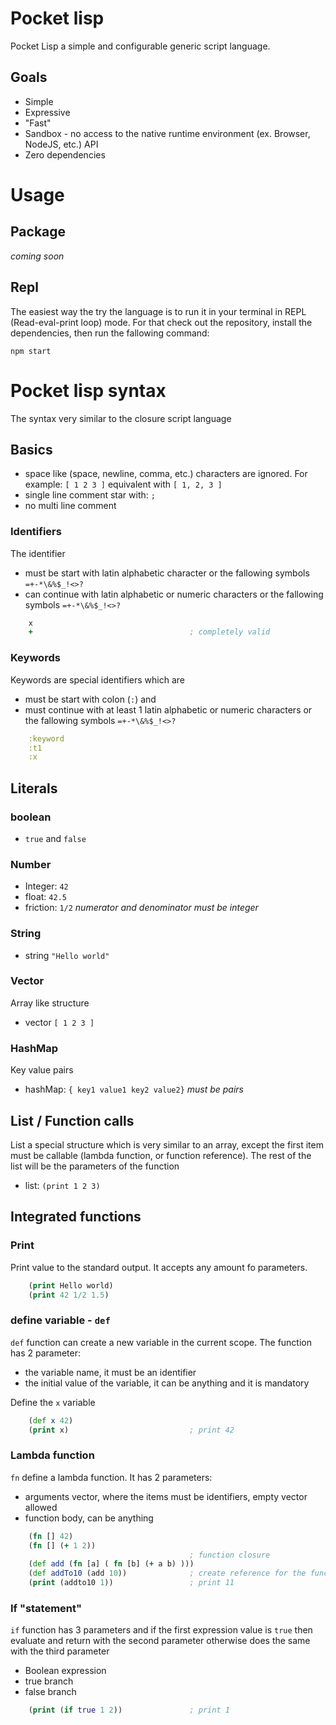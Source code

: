 # Pocket lisp

Pocket Lisp a simple and configurable generic script language.

## Goals

- Simple
- Expressive
- "Fast"
- Sandbox - no access to the native runtime environment (ex. Browser, NodeJS, etc.) API
- Zero dependencies

# Usage

## Package 

_coming soon_

## Repl

The easiest way the try the language is to run it in your terminal in REPL 
(Read-eval-print loop) mode. For that check out the repository, install the dependencies, 
then run the fallowing command:

    npm start


# Pocket lisp syntax

The syntax very similar to the closure script language


## Basics

- space like (space, newline, comma, etc.) characters are ignored.
  For example: `[ 1 2 3 ]` equivalent with `[ 1, 2, 3 ]` 
- single line comment star with: `;`
- no multi line comment

### Identifiers

The identifier
-  must be start with latin alphabetic character or the fallowing symbols `=+-*\&%$_!<>?`
- can continue with latin alphabetic or numeric characters or the fallowing symbols `=+-*\&%$_!<>?`

```clojure 
    x
    +                                   ; completely valid
```

### Keywords

Keywords are special identifiers which are
- must be start with colon (`:`) and 
- must continue with at least 1 latin alphabetic or numeric characters or the fallowing symbols `=+-*\&%$_!<>?`

```clojure
    :keyword
    :t1
    :x
```

## Literals

### boolean
- `true` and `false`
 
### Number

- Integer: `42`
- float: `42.5`
- friction: `1/2` *numerator and denominator must be integer*

### String

- string `"Hello world"` 

### Vector

Array like structure

- vector `[ 1 2 3 ]`

### HashMap

Key value pairs

- hashMap: `{ key1 value1 key2 value2}` *must be pairs*

## List / Function calls

List a special structure which is very similar to an array, 
except the first item must be callable (lambda function, or function reference). 
The rest of the list will be the parameters of the function 

- list: `(print 1 2 3)`

## Integrated functions

### Print

Print value to the standard output. It accepts any amount fo parameters.

```clojure
    (print Hello world)
    (print 42 1/2 1.5)
```

### define variable - `def` 

`def` function can create a new variable in the current scope.
The function has 2 parameter:
- the variable name, it must be an identifier
- the initial value of the variable, it can be anything and it is mandatory

Define the `x` variable

```clojure
    (def x 42)
    (print x)                           ; print 42
```

### Lambda function

`fn` define a lambda function. It has 2 parameters:
- arguments vector, where the items must be identifiers, empty vector allowed
- function body, can be anything


```clojure
    (fn [] 42)
    (fn [] (+ 1 2))
                                        ; function closure 
    (def add (fn [a] ( fn [b] (+ a b) )))
    (def addTo10 (add 10))              ; create reference for the function
    (print (addto10 1))                 ; print 11
```
    
        

### If "statement"

`if` function has 3 parameters and if the first expression value is `true` then evaluate and return with the second parameter otherwise does the same with the third parameter

- Boolean expression
- true branch
- false branch

```clojure
    (print (if true 1 2))               ; print 1
```
